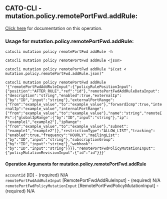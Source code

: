 
## CATO-CLI - mutation.policy.remotePortFwd.addRule:
[Click here](https://api.catonetworks.com/documentation/#mutation-mutation.policy.remotePortFwd.addRule) for documentation on this operation.

### Usage for mutation.policy.remotePortFwd.addRule:

`catocli mutation policy remotePortFwd addRule -h`

`catocli mutation policy remotePortFwd addRule <json>`

`catocli mutation policy remotePortFwd addRule "$(cat < mutation.policy.remotePortFwd.addRule.json)"`

`catocli mutation policy remotePortFwd addRule '{"remotePortFwdAddRuleInput":{"policyRulePositionInput":{"position":"AFTER_RULE","ref":"id"},"remotePortFwdAddRuleDataInput":{"description":"string","enabled":true,"externalIp":{"by":"ID","input":"string"},"externalPortRange":{"from":"example_value","to":"example_value"},"forwardIcmp":true,"internalIp":"example_value","internalPortRange":{"from":"example_value","to":"example_value"},"name":"string","remoteIPs":{"globalIpRange":{"by":"ID","input":"string"},"ip":["example1","example2"],"ipRange":{"from":"example_value","to":"example_value"},"subnet":["example1","example2"]},"restrictionType":"ALLOW_LIST","tracking":{"enabled":true,"frequency":"HOURLY","mailingList":{"by":"ID","input":"string"},"subscriptionGroup":{"by":"ID","input":"string"},"webhook":{"by":"ID","input":"string"}}}},"remotePortFwdPolicyMutationInput":{"policyMutationRevisionInput":{"id":"id"}}}'`


#### Operation Arguments for mutation.policy.remotePortFwd.addRule ####

`accountId` [ID] - (required) N/A    
`remotePortFwdAddRuleInput` [RemotePortFwdAddRuleInput] - (required) N/A    
`remotePortFwdPolicyMutationInput` [RemotePortFwdPolicyMutationInput] - (required) N/A    
